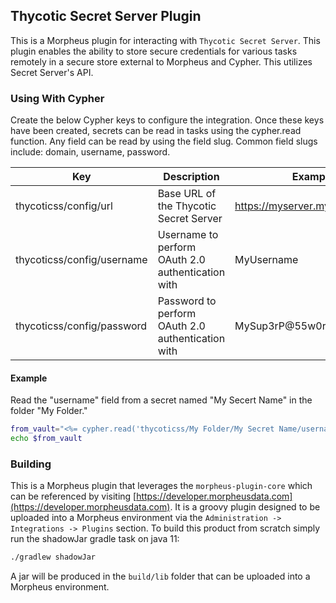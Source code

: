 ## Thycotic Secret Server Plugin

This is a Morpheus plugin for interacting with `Thycotic Secret Server`. This plugin enables the ability to store secure credentials for various tasks remotely in a secure store external to Morpheus and Cypher. This utilizes Secret Server's API.

### Using With Cypher
Create the below Cypher keys to configure the integration. Once these keys have been created, secrets can be read in tasks using the cypher.read function. Any field can be read by using the field slug. Common field slugs include: domain, username, password.

| Key | Description | Example |
| --- | ----------- | ------- |
| thycoticss/config/url | Base URL of the Thycotic Secret Server | https://myserver.mydomain.com/ |
| thycoticss/config/username | Username to perform OAuth 2.0 authentication with | MyUsername |
| thycoticss/config/password | Password to perform OAuth 2.0 authentication with | MySup3rP@55w0rd! |

#### Example 
Read the "username" field from a secret named "My Secert Name" in the folder "My Folder."

```bash
from_vault="<%= cypher.read('thycoticss/My Folder/My Secret Name/username') %>"
echo $from_vault
```

### Building
This is a Morpheus plugin that leverages the `morpheus-plugin-core` which can be referenced by visiting [https://developer.morpheusdata.com](https://developer.morpheusdata.com). It is a groovy plugin designed to be uploaded into a Morpheus environment via the `Administration -> Integrations -> Plugins` section. To build this product from scratch simply run the shadowJar gradle task on java 11:

```bash
./gradlew shadowJar
```

A jar will be produced in the `build/lib` folder that can be uploaded into a Morpheus environment.